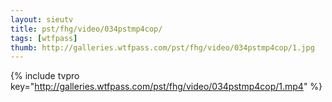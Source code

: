 ```yaml
--- 
layout: sieutv
title: pst/fhg/video/034pstmp4cop/
tags: [wtfpass]
thumb: http://galleries.wtfpass.com/pst/fhg/video/034pstmp4cop/1.jpg
---
```

{% include tvpro key="http://galleries.wtfpass.com/pst/fhg/video/034pstmp4cop/1.mp4" %} 
